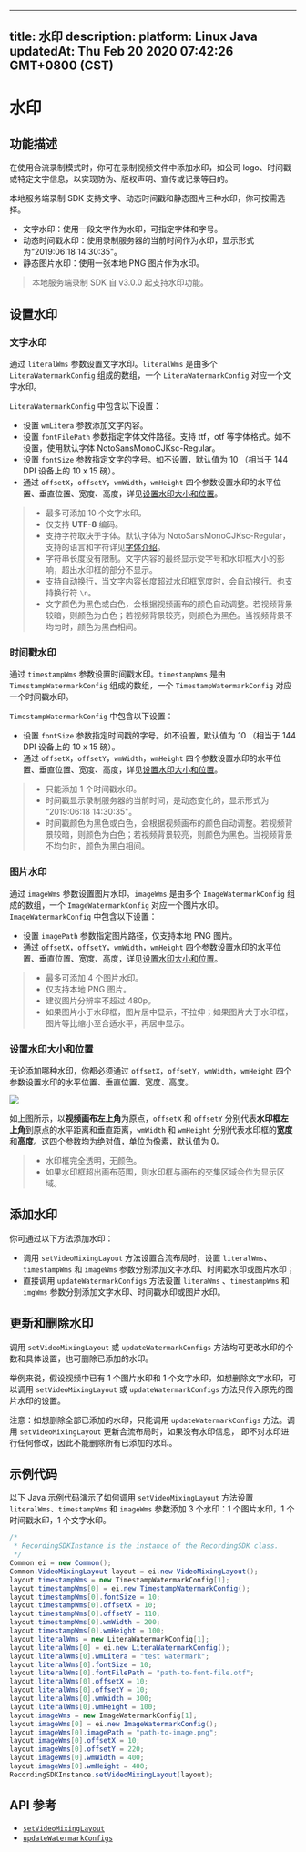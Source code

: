 
---
title: 水印
description: 
platform: Linux Java
updatedAt: Thu Feb 20 2020 07:42:26 GMT+0800 (CST)
---
# 水印
## 功能描述

在使用合流录制模式时，你可在录制视频文件中添加水印，如公司 logo、时间戳或特定文字信息，以实现防伪、版权声明、宣传或记录等目的。

本地服务端录制 SDK 支持文字、动态时间戳和静态图片三种水印，你可按需选择。

- 文字水印：使用一段文字作为水印，可指定字体和字号。
- 动态时间戳水印：使用录制服务器的当前时间作为水印，显示形式为“2019:06:18 14:30:35"。
- 静态图片水印：使用一张本地 PNG 图片作为水印。

> 本地服务端录制 SDK 自 v3.0.0 起支持水印功能。

## 设置水印

### 文字水印

通过 `literalWms` 参数设置文字水印。`literalWms` 是由多个 `LiteraWatermarkConfig` 组成的数组，一个 `LiteraWatermarkConfig` 对应一个文字水印。

`LiteraWatermarkConfig` 中包含以下设置：

- 设置 `wmLitera` 参数添加文字内容。
- 设置 `fontFilePath` 参数指定字体文件路径。支持 ttf，otf 等字体格式。如不设置，使用默认字体 NotoSansMonoCJKsc-Regular。
- 设置 `fontSize` 参数指定文字的字号。如不设置，默认值为 10 （相当于 144 DPI 设备上的 10 x 15 磅）。
- 通过 `offsetX`，`offsetY`，`wmWidth`，`wmHeight` 四个参数设置水印的水平位置、垂直位置、宽度、高度，详见[设置水印大小和位置](#size)。

> - 最多可添加 10 个文字水印。
> - 仅支持 **UTF-8** 编码。
> - 支持字符取决于字体。默认字体为 NotoSansMonoCJKsc-Regular，支持的语言和字符详见[字体介绍](https://www.google.com/get/noto/help/cjk/)。
> - 字符串长度没有限制。文字内容的最终显示受字号和水印框大小的影响，超出水印框的部分不显示。
> - 支持自动换行，当文字内容长度超过水印框宽度时，会自动换行。也支持换行符 `\n`。
> - 文字颜色为黑色或白色，会根据视频画布的颜色自动调整。若视频背景较暗，则颜色为白色；若视频背景较亮，则颜色为黑色。当视频背景不均匀时，颜色为黑白相间。

### 时间戳水印

通过 `timestampWms` 参数设置时间戳水印。`timestampWms` 是由 `TimestampWatermarkConfig` 组成的数组，一个 `TimestampWatermarkConfig` 对应一个时间戳水印。

`TimestampWatermarkConfig` 中包含以下设置：

- 设置 `fontSize` 参数指定时间戳的字号。如不设置，默认值为 10 （相当于 144 DPI 设备上的 10 x 15 磅）。
- 通过 `offsetX`，`offsetY`，`wmWidth`，`wmHeight` 四个参数设置水印的水平位置、垂直位置、宽度、高度，详见[设置水印大小和位置](#size)。

> - 只能添加 1 个时间戳水印。
> - 时间戳显示录制服务器的当前时间，是动态变化的，显示形式为 “2019:06:18 14:30:35"。
> - 时间戳颜色为黑色或白色，会根据视频画布的颜色自动调整。若视频背景较暗，则颜色为白色；若视频背景较亮，则颜色为黑色。当视频背景不均匀时，颜色为黑白相间。

### 图片水印

通过 `imageWms` 参数设置图片水印。`imageWms` 是由多个 `ImageWatermarkConfig` 组成的数组，一个 `ImageWatermarkConfig` 对应一个图片水印。
`ImageWatermarkConfig` 中包含以下设置：

- 设置 `imagePath` 参数指定图片路径，仅支持本地 PNG 图片。
- 通过 `offsetX`，`offsetY`，`wmWidth`，`wmHeight` 四个参数设置水印的水平位置、垂直位置、宽度、高度，详见[设置水印大小和位置](#size)。

> - 最多可添加 4 个图片水印。
> - 仅支持本地 PNG 图片。
> - 建议图片分辨率不超过 480p。
> - 如果图片小于水印框，图片居中显示，不拉伸；如果图片大于水印框，图片等比缩小至合适水平，再居中显示。 

### <a name= "size"></a>设置水印大小和位置

无论添加哪种水印，你都必须通过 `offsetX`，`offsetY`，`wmWidth`，`wmHeight` 四个参数设置水印的水平位置、垂直位置、宽度、高度。

![](https://web-cdn.agora.io/docs-files/1564544792118)

如上图所示，以**视频画布左上角**为原点，`offsetX` 和 `offsetY` 分别代表**水印框左上角**到原点的水平距离和垂直距离，`wmWidth` 和 `wmHeight` 分别代表水印框的**宽度**和**高度**。这四个参数均为绝对值，单位为像素，默认值为 0。

> - 水印框完全透明，无颜色。
> - 如果水印框超出画布范围，则水印框与画布的交集区域会作为显示区域。

## 添加水印

你可通过以下方法添加水印：

- 调用 `setVideoMixingLayout` 方法设置合流布局时，设置 `literalWms`、`timestampWms` 和 `imageWms` 参数分别添加文字水印、时间戳水印或图片水印；
- 直接调用 `updateWatermarkConfigs` 方法设置 `literaWms` 、`timestampWms` 和 `imgWms` 参数分别添加文字水印、时间戳水印或图片水印。

## 更新和删除水印

调用 `setVideoMixingLayout` 或 `updateWatermarkConfigs` 方法均可更改水印的个数和具体设置，也可删除已添加的水印。

举例来说，假设视频中已有 1 个图片水印和 1 个文字水印。如想删除文字水印，可以调用  `setVideoMixingLayout` 或 `updateWatermarkConfigs` 方法只传入原先的图片水印的设置。

注意：如想删除全部已添加的水印，只能调用 `updateWatermarkConfigs` 方法。调用 `setVideoMixingLayout` 更新合流布局时，如果没有水印信息， 即不对水印进行任何修改，因此不能删除所有已添加的水印。

## 示例代码

以下 Java 示例代码演示了如何调用 `setVideoMixingLayout` 方法设置 `literalWms`、`timestampWms` 和 `imageWms` 参数添加 3 个水印：1 个图片水印，1 个时间戳水印，1 个文字水印。

```java
/*
 * RecordingSDKInstance is the instance of the RecordingSDK class.
 */
Common ei = new Common();
Common.VideoMixingLayout layout = ei.new VideoMixingLayout();
layout.timestampWms = new TimestampWatermarkConfig[1];
layout.timestampWms[0] = ei.new TimestampWatermarkConfig();
layout.timestampWms[0].fontSize = 10;
layout.timestampWms[0].offsetX = 10;
layout.timestampWms[0].offsetY = 110;
layout.timestampWms[0].wmWidth = 200;
layout.timestampWms[0].wmHeight = 100;
layout.literalWms = new LiteraWatermarkConfig[1];
layout.literalWms[0] = ei.new LiteraWatermarkConfig();
layout.literalWms[0].wmLitera = "test watermark";
layout.literalWms[0].fontSize = 10;
layout.literalWms[0].fontFilePath = "path-to-font-file.otf";
layout.literalWms[0].offsetX = 10;
layout.literalWms[0].offsetY = 10;
layout.literalWms[0].wmWidth = 300;
layout.literalWms[0].wmHeight = 100;
layout.imageWms = new ImageWatermarkConfig[1];
layout.imageWms[0] = ei.new ImageWatermarkConfig();
layout.imageWms[0].imagePath = "path-to-image.png";
layout.imageWms[0].offsetX = 10;
layout.imageWms[0].offsetY = 220;
layout.imageWms[0].wmWidth = 400;
layout.imageWms[0].wmHeight = 400;
RecordingSDKInstance.setVideoMixingLayout(layout);
```

## API 参考

- [`setVideoMixingLayout`](https://docs.agora.io/cn/Recording/API%20Reference/recording_java/classio_1_1agora_1_1recording_1_1_recording_s_d_k.html?transId=2.8.0#a5834d23933d66ff7a5555b0de22c4313)
- [`updateWatermarkConfigs`](https://docs.agora.io/cn/Recording/API%20Reference/recording_java/classio_1_1agora_1_1recording_1_1_recording_s_d_k.html?transId=2.8.0#a88eb63ddbae307480770c4376444d473)
